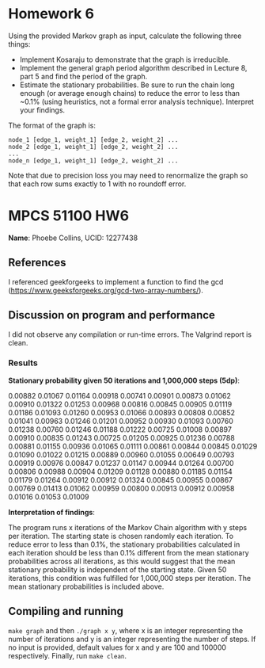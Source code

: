 # Homework 6

Using the provided Markov graph as input, calculate the following three things:
- Implement Kosaraju to demonstrate that the graph is irreducible.
- Implement the general graph period algorithm described in Lecture 8, part 5 and find the period of the graph.
- Estimate the stationary probabilities. Be sure to run the chain long enough (or average enough chains) to reduce the error to less than ~0.1% (using heuristics, not a formal error analysis technique). Interpret your findings.

The format of the graph is:

```
node_1 [edge_1, weight_1] [edge_2, weight_2] ...
node_2 [edge_1, weight_1] [edge_2, weight_2] ...
...
node_n [edge_1, weight_1] [edge_2, weight_2] ...
```

Note that due to precision loss you may need to renormalize the graph so that each row sums exactly to 1 with no roundoff error.

# MPCS 51100 HW6
**Name**: Phoebe Collins, UCID: 12277438

## References
I referenced geekforgeeks to implement a function to find the gcd (https://www.geeksforgeeks.org/gcd-two-array-numbers/).

## Discussion on program and performance
I did not observe any compilation or run-time errors. The Valgrind report is clean. 

### Results

**Stationary probability given 50 iterations and 1,000,000 steps (5dp)**:

0.00882 0.01067 0.01164 0.00918 0.00741 0.00901 0.00873 0.01062 0.00910 0.01322 0.01253 0.00968 0.00816 0.00845 0.00905 0.01119 0.01186 0.01093 0.01260 0.00953 0.01066 0.00893 0.00808 0.00852 0.01041 0.00963 0.01246 0.01201 0.00952 0.00930 0.01093 0.00760 0.01238 0.00760 0.01246 0.01188 0.01222 0.00725 0.01008 0.00897 0.00910 0.00835 0.01243 0.00725 0.01205 0.00925 0.01236 0.00788 0.00881 0.01155 0.00936 0.01065 0.01111 0.00861 0.00844 0.00845 0.01029 0.01090 0.01022 0.01215 0.00889 0.00960 0.01055 0.00649 0.00793 0.00919 0.00976 0.00847 0.01237 0.01147 0.00944 0.01264 0.00700 0.00806 0.00988 0.00904 0.01209 0.01128 0.00880 0.01185 0.01154 0.01179 0.01264 0.00912 0.00912 0.01324 0.00845 0.00955 0.00867 0.00769 0.01413 0.01062 0.00959 0.00800 0.00913 0.00912 0.00958 0.01016 0.01053 0.01009 

**Interpretation of findings**:

The program runs x iterations of the Markov Chain algorithm with y steps per iteration. The starting state is chosen randomly each iteration. To reduce error to less than 0.1%, the stationary probabilities calculated in each iteration should be less than 0.1% different from the mean stationary probabilities across all iterations, as this would suggest that the mean stationary probability is independent of the starting state. Given 50 iterations, this condition was fulfilled for 1,000,000 steps per iteration. The mean stationary probabilities is included above.

## Compiling and running
`make graph` and then `./graph x y`, where x is an integer representing the number of iterations and y is an integer representing the number of steps. If no input is provided, default values for x and y are 100 and 100000 respectively. Finally, run `make clean`.
